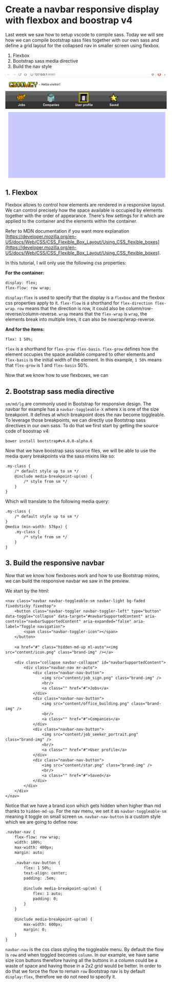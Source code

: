 # Create a navbar responsive display with flexbox and boostrap v4

Last week we saw how to setup vscode to compile sass. Today we will see how we can compile bootstrap sass files together with our own sass and define a grid layout for the collapsed nav in smaller screen using flexbox.

 1. Flexbox
 2. Bootstrap sass media directive
 3. Build the nav style

 ![preview](https://raw.githubusercontent.com/Kimserey/BlogArchive/master/img/20170329_flexbox/flexbox.gif)

## 1. Flexbox

Flexbox allows to control how elements are rendered in a responsive layout.
We can control precisely how the space available is occupied by elements together with the order of appearance.
There's few settings for it which are applied to the container and the elements within the container.

Refer to MDN documentation if you want more explanation [https://developer.mozilla.org/en-US/docs/Web/CSS/CSS_Flexible_Box_Layout/Using_CSS_flexible_boxes](https://developer.mozilla.org/en-US/docs/Web/CSS/CSS_Flexible_Box_Layout/Using_CSS_flexible_boxes).

In this tutorial, I will only use the following css properties:

__For the container:__

```
display: flex;
flex-flow: row wrap;
```

`display:flex` is used to specify that the display is a `flexbox` and the flexbox css properties apply to it.
`flex-flow` is a shorthand for `flex-direction flex-wrap`. `row` means that the direction is row, it could also be column/row-reverse/column-reverse. `wrap` means that the `flex-wrap` is `wrap`, the elements break into multiple lines, it can also be nowrap/wrap-reverse.

__And for the items:__

```
flex: 1 50%;
```

`flex` is a shorthand for `flex-grow flex-basis`. `flex-grow` defines how the element occupies the space available compared to other elements and `flex-basis` is the initial width of the element. In this example, `1 50%` means that `flex-grow` is 1 and `flex-basis` 50%.

Now that we know how to use flexboxes, we can 

## 2. Bootstrap sass media directive

`sm/md/lg` are commonly used in Bootstrap for responsive design. The navbar for example has a `navbar-toggleable-X` where `X` is one of the size breakpoint. It defines at which breakpoint does the nav become toggleable.
To leverage those breakpoints, we can directly use Bootstrap sass directives in our own sass. To do that we first start by getting the source code of boostrap v4:

```
bower install bootstrap#v4.0.0-alpha.6
```

Now that we have boostrap sass source files, we will be able to use the media query breakpoints via the sass mixins like so:

```
.my-class {
    /* default style up to sm */
    @include media-breakpoint-up(sm) {
        /* style from sm */
    }
}
```

Which will translate to the following media query:

```
.my-class {
    /* default style up to sm */
}
@media (min-width: 576px) { 
    .my-class {
        /* style from sm */
    }
}
```

## 3. Build the responsive navbar

Now that we know how flexboxes work and how to use Bootstrap mixins, we can build the responsive navbar we saw in the preview.

We start by the html:

```
<nav class="navbar navbar-toggleable-sm navbar-light bg-faded fixedsticky fixedtop">
    <button class="navbar-toggler navbar-toggler-left" type="button" data-toggle="collapse" data-target="#navbarSupportedContent" aria-controls="navbarSupportedContent" aria-expanded="false" aria-label="Toggle navigation">
        <span class="navbar-toggler-icon"></span>
    </button>

    <a href="#" class="hidden-md-up ml-auto"><img src="content/icon.png" class="brand-img" /></a>

    <div class="collapse navbar-collapse" id="navbarSupportedContent">
        <div class="navbar-nav mr-auto">
            <div class="navbar-nav-button">
                <img src="content/job_sign.png" class="brand-img" />
                <br/>
                <a class="" href="#">Jobs</a>
            </div>
            <div class="navbar-nav-button">
                <img src="content/office_building.png" class="brand-img" />
                <br/>
                <a class="" href="#">Companies</a>
            </div>
            <div class="navbar-nav-button">
                <img src="content/job_seeker_portrait.png" class="brand-img" />
                <br/>
                <a class="" href="#">User profile</a>
            </div>
            <div class="navbar-nav-button">
                <img src="content/star.png" class="brand-img" />
                <br/>
                <a class="" href="#">Saved</a>
            </div>
        </div>
    </div>
</nav>
```

Notice that we have a brand icon which gets hidden when higher than md thanks to `hidden-md-up`.
For the nav menu, we set it as `navbar-toggleable-sm` meaning it toggle on small screen `sm`.
`navbar-nav-button` is a custom style which we are going to define now:

```
.navbar-nav {
    flex-flow: row wrap;
    width: 100%;
    max-width: 400px;
    margin: auto;

    .navbar-nav-button {
        flex: 1 50%;
        text-align: center;
        padding: .5em;

        @include media-breakpoint-up(sm) {
            flex: 1 auto;
            padding: 0;
        }
    }

    @include media-breakpoint-up(sm) {
        max-width: 600px;
        margin: 0;
    }
}
```

`navbar-nav` is the css class styling the toggleable menu. By default the flow is `row` and when toggled becomes `column`.
In our example, we have same size icon buttons therefore having all the buttons in a column could be a waste of space and having those in a 2x2 grid would be better. In order to do that we force the flow to remain `row` 
Bootstrap nav is by default `display:flex`, therefore we do not need to specify it.
